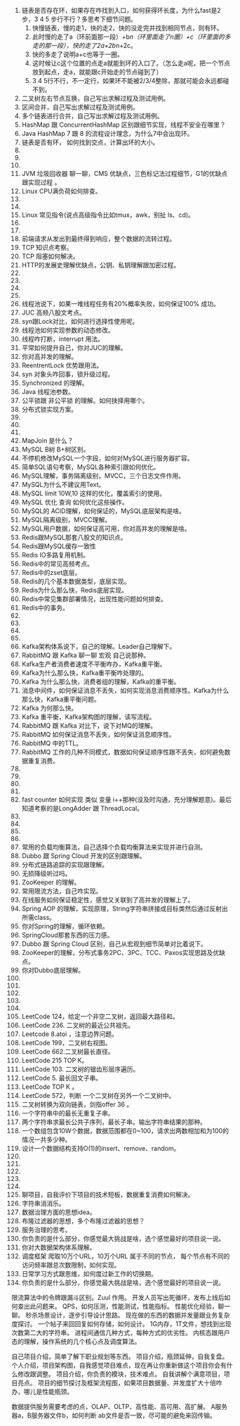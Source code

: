 1. 链表是否存在环，如果存在咋找到入口，如何获得环长度，为什么fast是2步，3 4 5 步行不行？多思考下细节问题。
   1. 快慢链表，慢的走1，快的走2，快的没走完并找到相同节点，则有环。
   2. 此时慢的走了a（环前面那一段）+b*n（环里面走了n圈）+c（环里面的多走的那一段），快的走了2a+2b*n+2c。
   3. 快的多走了说明a+c也等于一圈。
   4. 这时候让c这个位置的点走a就能到环的入口了。（怎么走a呢，把一个节点放到起点，走a，就能跟c开始走的节点碰到了）
   5. 3 4 5行不行，不一定行，如果环不能被2/3/4整除，那就可能会永远都碰不到。
2. 二叉树左右节点互换，自己写出求解过程及测试用例。
3. 区间合并，自己写出求解过程及测试用例。
4. 多个链表进行合并，自己写出求解过程及测试用例。
5. HashMap 跟 ConcurrentHashMap 区别跟细节实现，线程不安全在哪里？
6. Java HashMap 7 跟 8 的流程设计理念，为什么7中会出现环。
7. 链表是否有环， 如何找到交点，计算出环的大小。
8. 
9. 
10. 
11. JVM 垃圾回收器 聊一聊，CMS 优缺点，三色标记法过程细节，G1的优缺点跟实现过程 。
12. Linux CPU满负荷如何排查。
13. 
14. 
15. Linux 常见指令(说点高级指令比如tmux，awk，别扯 ls、cd)。
16. 
17. 
18. 前端请求从发出到最终得到响应，整个数据的流转过程。
19. TCP 知识点考察。
20. TCP 阻塞如何解决。
21. HTTP的发展史理解优缺点，公钥、私钥理解跟加密过程。
22. 
23. 
24. 
25. 
26. 线程池说下，如果一堆线程任务有20%概率失败，如何保证100% 成功。
27. JUC 高频八股文考点。
28. syn跟Lock对比，如何进行选择性使用呢。
29. 线程池如何实现参数的动态修改。
30. 线程咋打断，interrupt 用法。
31. 平常如何提升自己，你对JUC的理解。
32. 你对高并发的理解。
33. ReentrentLock 优势跟用法。
34. syn 对象头咋回事，锁升级过程。
35. Synchronized 的理解。
36. Java 线程池参数。
37. 公平锁跟 非公平锁 的理解。如何抉择用哪个。
38. 分布式锁实现方案。
39. 
40. 
41. 
42. MapJoin 是什么？
43. MySQL B树 B+树区别。
44. 不停机修改MySQL一个字段，如何对MySQL进行服务器扩容。
45. 简单SQL语句考察，MySQL各种索引跟如何优化。
46. MySQL理解，事务隔离级别，MVCC，三个日志文件作用。
47. MySQL为什么不建议用Text。
48. MySQL limit 10W,10 这样的优化，覆盖索引的使用。
49. MySQL 优化  查询 如何优化这些操作。
50. MySQL的 ACID理解，如何保证的，MySQL底层架构是啥。
51. MySQL隔离级别，MVCC理解。
52. MySQL用户数据，如何保证高可用，你对高并发的理解是啥。
53. Redis跟MySQL那套八股文的知识点。
54. Redis跟MySQL缓存一致性
55. Redis IO多路复用机制。
56. Redis中的常见高频考点。
57. Redis中的zset底层。
58. Redis的几个基本数据类型，底层实现。
59. Redis为什么那么快，Redis底层实现。
60. Redis中常见集群部署情况，出现性能问题如何排查。
61. Redis中的事务。
62. 
63. 
64. 
65. 
66. Kafka架构体系说下，自己的理解。Leader自己理解下。
67. RabbitMQ 跟 Kafka 聊一聊 宏观 自己说那种。
68. Kafka生产者消费者速度不平衡咋办，Kafka重平衡。
69. Kafka为什么那么快，Kafka重平衡咋处理的。
70. Kafka 为什么那么快，消费者组的理解，Kafka的重平衡。
71. 消息中间件，如何保证消息不丢失，如何实现消息消费顺序性。Kafka为什么那么快，Kafka重平衡问题。
72. Kafka 为何那么快。
73. Kafka 重平衡，Kafka架构图的理解，读写流程。
74. RabbitMQ 跟 Kafka 对比下，说下对MQ的理解。
75. RabbitMQ 如何保证消息不丢失，如何保证消息顺序性。
76. RabbitMQ 中的TTL。
77. RabbitMQ 工作的几种不同模式，数据如何保证顺序性跟不丢失，如何避免数据重复消费。
78. 
79. 
80. 
81. 
82. fast counter 如何实现  类似 变量 i++那种(没及时沟通，充分理解题意)。最后知道考察的是LongAdder 跟 ThreadLocal。
83. 
84. 
85. 
86. 
87. 常用的负载均衡算法，自己选择个负载均衡算法来实现并进行自测。
88. Dubbo 跟 Spring Cloud 开发的区别跟理解。
89. 分布式链路追踪的实现跟理解。
90. 无损降级听过吗。
91. ZooKeeper 的理解。
92. 常用限流方法，自己咋实现。
93. 在线服务如何保证稳定性，感觉又关联到了高并发的理解上了。
94. Spring AOP 的理解，实现原理，String字符串拼接成目标类然后通过反射出所需class。
95. 你对Spring的理解，循环依赖。
96. SpringCloud那套东西的压力感。
97. Dubbo 跟 Spring Cloud 区别，自己从宏观到细节简单对比着说下。
98. ZooKeeper的理解，分布式事务2PC、3PC、TCC、Paxos实现思路及优缺点。
99. 你对Dubbo底层理解。
100. 
101. 
102. 
103. 
104. 
105. LeetCode 124，给定一个非空二叉树，返回最大路径和。
106. LeetCode 236. 二叉树的最近公共祖先。
107. Leetcode 8.atoi ，注意边界问题。
108. LeetCode 199，二叉树右视图。
109. LeetCode 662.二叉树最长直径。
110. LeetCode 215 TOP K。
111. LeetCode 103. 二叉树的锯齿形层序遍历。
112. LeetCode 5. 最长回文子串。
113. LeetCode TOP K 。
114. LeetCode 572，判断 一个二叉树在另外一个二叉树中。
115. 二叉树转换为双向链表，剑指offer 36 。
116. 一个字符串中的最长无重复子串。
117. 两个字符串求最长公共子序列，最长子串。输出字符串结果的那种。
118. 一个数组包含10W个数据，数据范围都在0~100，请求出两数相加和为100的情况一共多少种。
119. 设计一个数据结构支持O(1)的insert、remove、random。
120. 
121. 
122. 
123. 
124. 
125. 聊项目，自我评价下项目的技术短板，数据重复消费如何解决。
126. 字符串消消乐。
127. 数据治理方面的思想idea。
128. 布隆过滤器的思想，多个布隆过滤器的思想？
129. 服务治理的思考。
130. 你负责的是什么部分，你感觉最大挑战是啥，选个感觉最好的项目说一说。
131. 你对大数据架构体系理解。
132. 调度框架 爬取10万个URL，10万个URL 属于不同的节点， 每个节点有不同的访问频率跟总次数限制，如何实现。
133. 日常学习方式跟思维，如何度过新工作的切换期。
134. 你负责的是什么部分，你感觉最大挑战是啥，选个感觉最好的项目说一说。







限流算法中的令牌跟漏斗区别。Zuul 作用。
开发人员写出死循环，发布上线后如何查出此问题来。
QPS，如何压测，性能测试，性能指标。
性能优化经验，聊一聊。
秒杀场景设计，逐步引导设计思路。
现在做的东西的数据并发量跟业务复杂度探讨。
一个帖子来回回复如何存储，如何设计。
1G内存，1T文件，想找到出现次数第二大的字符串。
进程间通信几种方式，每种方式的优劣性。
内核态跟用户态的理解，操作系统的几个核心点及调度算法。


自己项目介绍，简单了解下职业规划等东西。
项目介绍，瓶颈延伸，自我复盘。
个人介绍，项目架构图，自我感觉项目难点，现在再让你重新做这个项目你会有什么修改跟调整。
项目介绍，你负责的模块，技术难点。
自我讲解个满意项目，项目亮点。
项目的细节探讨及框架流程图，如果项目数据量、并发度扩大十倍咋办，哪儿是性能瓶颈。

数据提供服务需要考虑的点，OLAP、OLTP、高性能、高可用、高扩展。
A服务器a，B服务器文件b，如何判断 ab文件是否一致，尽可能的避免来回传输。